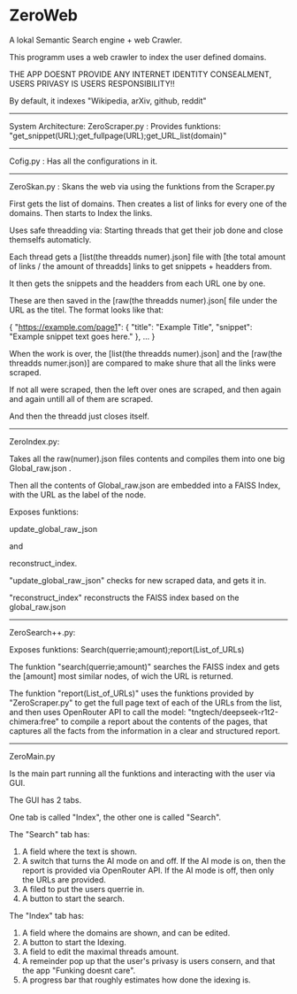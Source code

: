# ZeroWeb
A lokal Semantic Search engine + web Crawler.

This programm uses a web crawler to index the user defined domains.

THE APP DOESNT PROVIDE ANY INTERNET IDENTITY CONSEALMENT, USERS PRIVASY IS USERS RESPONSIBILITY!!

By default, it indexes "Wikipedia, arXiv, github, reddit"


---

System Architecture:
ZeroScraper.py : Provides funktions: "get_snippet(URL);get_fullpage(URL);get_URL_list(domain)"

---

Cofig.py :
Has all the configurations in it.

---

ZeroSkan.py :
Skans the web via using the funktions from the Scraper.py

First gets the list of domains.
Then creates a list of links for every one of the domains.
Then starts to Index the links.

Uses safe threadding via: 
Starting threads that get their job done and close themselfs automaticly. 

Each thread gets a [list(the threadds numer).json] file with [the total amount of links / the amount of threadds] links to get snippets + headders from.

It then gets the snippets and the headders from each URL one by one.

These are then saved in the [raw(the threadds numer).json[ file under the URL as the titel. The format looks like that:

{
  "https://example.com/page1": {
    "title": "Example Title",
    "snippet": "Example snippet text goes here."
  },
  ...
}

When the work is over, the [list(the threadds numer).json] and the [raw(the threadds numer.json)] are compared to make shure that all the links were scraped. 

If not all were scraped, then the left over ones are scraped, and then again and again untill all of them are scraped.

And then the threadd just closes itself.

---

ZeroIndex.py:

Takes all the raw(numer).json files contents and compiles them into one big Global_raw.json .

Then all the contents of Global_raw.json are embedded into a FAISS Index, with the URL as the label of the node.

Exposes funktions:

update_global_raw_json

and

reconstruct_index.

"update_global_raw_json" checks for new scraped data, and gets it in.

"reconstruct_index" reconstructs the FAISS index based on the global_raw.json

---

ZeroSearch++.py:

Exposes funktions: 
Search(querrie;amount);report(List_of_URLs)

The funktion "search(querrie;amount)" searches the FAISS index and gets the [amount] most similar nodes, of wich the URL is returned.

The funktion "report(List_of_URLs)" uses the funktions provided by "ZeroScraper.py" to get the full page text of each of the URLs from the list, and then uses OpenRouter API to call the model: "tngtech/deepseek-r1t2-chimera:free" to compile a report about the contents of the pages, that captures all the facts from the information in a clear and structured report.

---

ZeroMain.py

Is the main part running all the funktions and interacting with the user via GUI.

The GUI has 2 tabs.

One tab is called "Index", the other one is called "Search".

The "Search" tab has:
1. A field where the text is shown.
2. A switch that turns the AI mode on and off.
If the AI mode is on, then the report is provided via OpenRouter API. If the AI mode is off, then only the URLs are provided.
3. A filed to put the users querrie in. 
4. A button to start the search.

The "Index" tab has:
1. A field where the domains are shown, and can be edited. 
2. A button to start the Idexing.
3. A field to edit the maximal threads amount.
4. A remeinder pop up that the user's privasy is users consern, and that the app "Funking doesnt care".
5. A progress bar that roughly estimates how done the idexing is.





